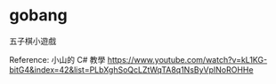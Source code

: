 # gobang
五子棋小遊戲

Reference: 
小山的 C# 教學 https://www.youtube.com/watch?v=kL1KG-bitG4&index=42&list=PLbXghSoQcLZtWqTA8q1NsByVpINoROHHe
